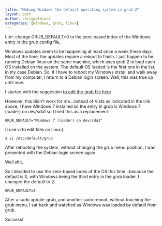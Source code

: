 ```yaml
---
title: "Making Windows the default operating system in grub 2"
layout: post
author: chrispelatari
categories: [Windows, grub, linux]
---
```


tl;dr: change GRUB_DEFAULT=0 to the zero-based index of the Windows entry in the grub config file.

Windows updates seem to be happening at least once a week these days. Most of the time, the updates require a reboot to finish. I just happen to be running Debian linux on the same machine, which uses grub 2 to load each OS installed on the system. The default OS loaded is the first one in the list, in my case Debian. So, if I have to reboot my Windows install and walk away from my computer, I return to a Debian login screen. Well, this was true up until now.

I started with the suggestion [to edit the grub file here](https://www.danbishop.org/2011/05/26/make-windows-the-default-operating-system-in-grub2-even-after-ubuntu-updates/)

However, this didn't work for me...instead of Vista as indicated in the link above, I have Windows 7 installed so the entry in grub is Windows 7 (loader) on dev/sda1 so I tried this as a replacement:

```
GRUB_DEFAULT="Windows 7 (loader) on dev/sda1"
```

(I use vi to edit files on linux:)

```
$ vi /etc/default/grub
```

After rebooting the system, without changing the grub menu position, I was presented with the Debian login screen again.

Well shit.

So I decided to use the zero-based index of the OS this time...because the default is 0, with Windows being the third entry in the grub loader, I changed the default to 2:

```
GRUB_DEFAULT=2
```

After a sudo update-grub, and another sudo reboot, without touching the grub menu, I sat back and watched as Windows was loaded by default from grub.

Success!
